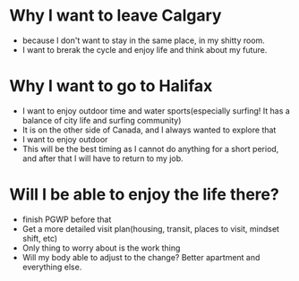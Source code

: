 # Why I want to leave Calgary
- because I don't want to stay in the same place, in my shitty room.
- I want to brerak the cycle and enjoy life and think about my future.

# Why I want to go to Halifax
- I want to enjoy outdoor time and water sports(especially surfing! It has a balance of city life and surfing community)
- It is on the other side of Canada, and I always wanted to explore that
- I want to enjoy outdoor 
- This will be the best timing as I cannot do anything for a short period, and after that I will have to return to my job.

# Will I be able to enjoy the life there?
- finish PGWP before that
- Get a more detailed visit plan(housing, transit, places to visit, mindset shift, etc)
- Only thing to worry about is the work thing
- Will my body able to adjust to the change? Better apartment and everything else. 
